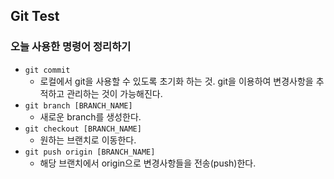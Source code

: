 ## Git Test

### 오늘 사용한 명령어 정리하기
- `git commit`
  - 로컬에서 git을 사용할 수 있도록 초기화 하는 것. git을 이용하여 변경사항을 추적하고 관리하는 것이 가능해진다.
- `git branch [BRANCH_NAME]`
  - 새로운 branch를 생성한다.
- `git checkout [BRANCH_NAME]`
  - 원하는 브랜치로 이동한다.
- `git push origin [BRANCH_NAME]`
  - 해당 브랜치에서 origin으로 변경사항들을 전송(push)한다.
